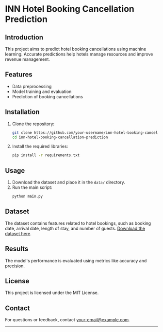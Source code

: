# INN Hotel Booking Cancellation Prediction

## Introduction
This project aims to predict hotel booking cancellations using machine learning. Accurate predictions help hotels manage resources and improve revenue management.

## Features
- Data preprocessing
- Model training and evaluation
- Prediction of booking cancellations

## Installation
1. Clone the repository:
    ```bash
    git clone https://github.com/your-username/inn-hotel-booking-cancellation-prediction.git
    cd inn-hotel-booking-cancellation-prediction
    ```
2. Install the required libraries:
    ```bash
    pip install -r requirements.txt
    ```

## Usage
1. Download the dataset and place it in the `data/` directory.
2. Run the main script:
    ```bash
    python main.py
    ```

## Dataset
The dataset contains features related to hotel bookings, such as booking date, arrival date, length of stay, and number of guests. [Download the dataset here](link-to-dataset).

## Results
The model's performance is evaluated using metrics like accuracy and precision.

## License
This project is licensed under the MIT License.

## Contact
For questions or feedback, contact [your-email@example.com](mailto:your-muralimano1289@gmail.com).

---

